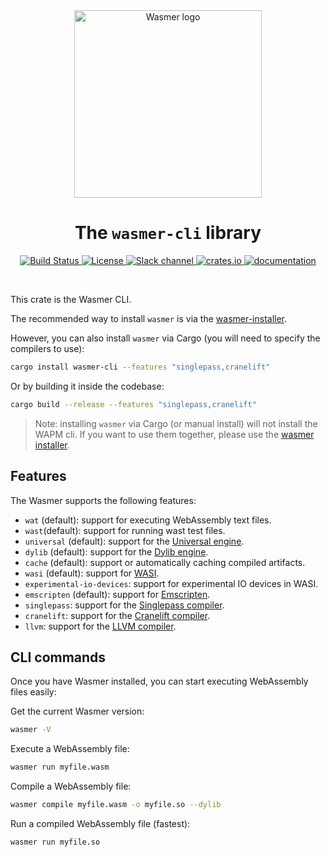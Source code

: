 <div align="center">
  <a href="https://wasmer.io" target="_blank" rel="noopener noreferrer">
    <img width="300" src="https://raw.githubusercontent.com/wasmerio/wasmer/master/assets/logo.png" alt="Wasmer logo">
  </a>

  <h1>The <code>wasmer-cli</code> library</h1>

  <p>
    <a href="https://github.com/wasmerio/wasmer/actions?query=workflow%3Abuild">
      <img src="https://github.com/wasmerio/wasmer/workflows/build/badge.svg?style=flat-square" alt="Build Status" />
    </a>
    <a href="https://github.com/wasmerio/wasmer/blob/master/LICENSE">
      <img src="https://img.shields.io/github/license/wasmerio/wasmer.svg?style=flat-square" alt="License" />
    </a>
    <a href="https://slack.wasmer.io">
      <img src="https://img.shields.io/static/v1?label=Slack&message=join%20chat&color=brighgreen&style=flat-square" alt="Slack channel" />
    </a>
    <a href="https://crates.io/crates/wasmer-cli">
      <img src="https://img.shields.io/crates/v/wasmer-cli.svg?style=flat-square" alt="crates.io" />
    </a>
    <a href="https://wasmerio.github.io/wasmer/crates/wasmer_cli/">
      <img src="https://img.shields.io/badge/documentation-read-informational?style=flat-square" alt="documentation" />
    </a>
  </p>
</div>

<br />

This crate is the Wasmer CLI.

The recommended way to install `wasmer` is via the [wasmer-installer](https://github.com/wasmerio/wasmer-install).

However, you can also install `wasmer` via Cargo (you will need to specify the compilers to use):

```bash
cargo install wasmer-cli --features "singlepass,cranelift"
```

Or by building it inside the codebase:

```bash
cargo build --release --features "singlepass,cranelift"
```

> Note: installing `wasmer` via Cargo (or manual install) will not install
> the WAPM cli. If you want to use them together, please use the [wasmer installer](https://github.com/wasmerio/wasmer-install).


## Features

The Wasmer supports the following features:
* `wat` (default): support for executing WebAssembly text files.
* `wast`(default): support for running wast test files.
* `universal` (default): support for the [Universal engine].
* `dylib` (default): support for the [Dylib engine].
* `cache` (default): support or automatically caching compiled artifacts.
* `wasi` (default): support for [WASI].
* `experimental-io-devices`: support for experimental IO devices in WASI.
* `emscripten` (default): support for [Emscripten].
* `singlepass`: support for the [Singlepass compiler].
* `cranelift`: support for the [Cranelift compiler].
* `llvm`: support for the [LLVM compiler].

[Universal engine]: https://github.com/wasmerio/wasmer/tree/master/lib/engine-universal/
[Dylib engine]: https://github.com/wasmerio/wasmer/tree/master/lib/engine-dylib/
[WASI]: https://github.com/wasmerio/wasmer/tree/master/lib/wasi/
[Emscripten]: https://github.com/wasmerio/wasmer/tree/master/lib/emscripten/
[Singlepass compiler]: https://github.com/wasmerio/wasmer/tree/master/lib/compiler-singlepass/
[Cranelift compiler]: https://github.com/wasmerio/wasmer/tree/master/lib/compiler-cranelift/
[LLVM compiler]: https://github.com/wasmerio/wasmer/tree/master/lib/compiler-llvm/

## CLI commands

Once you have Wasmer installed, you can start executing WebAssembly files easily:

Get the current Wasmer version:

```bash
wasmer -V
```

Execute a WebAssembly file:

```bash
wasmer run myfile.wasm
```

Compile a WebAssembly file:

```bash
wasmer compile myfile.wasm -o myfile.so --dylib
```

Run a compiled WebAssembly file (fastest):

```bash
wasmer run myfile.so
```
